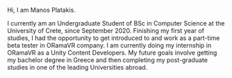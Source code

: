 Hi, I am Manos Platakis.

I currently am an Undergraduate Student of BSc in Computer Science at the University of Crete, since September 2020.
Finishing my first year of studies, I had the opportunity to get introduced to and work as a part-time beta tester in ORamaVR company.
I am currently doing my internship in ORamaVR as a Unity Content Developers.
My future goals involve getting my bachelor degree in Greece and then completing my post-graduate studies in one of the leading Universities abroad.
